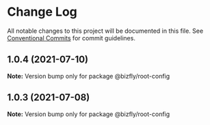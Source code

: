 # Change Log

All notable changes to this project will be documented in this file.
See [Conventional Commits](https://conventionalcommits.org) for commit guidelines.

## 1.0.4 (2021-07-10)

**Note:** Version bump only for package @bizfly/root-config





## 1.0.3 (2021-07-08)

**Note:** Version bump only for package @bizfly/root-config
